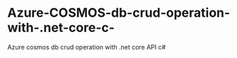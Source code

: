 # Azure-COSMOS-db-crud-operation-with-.net-core-c-
Azure cosmos db crud operation with .net core API c#
